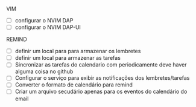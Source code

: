 VIM 
- [ ] configurar o NVIM DAP
- [ ] configurar o NVIM DAP-UI

REMIND
- [ ] definir um local para para armazenar os lembretes 
- [ ] definir um local para armazenar as tarefas
- [ ] Sincronizar as tarefas do calendario com periodicamente deve haver alguma coisa no github
- [ ] Configurar o serviço para exibir as notificações dos lembretes/tarefas
- [ ] Converter o formato de calendário para remind
- [ ] Criar um arquivo secudário apenas para os eventos do calendário do email
